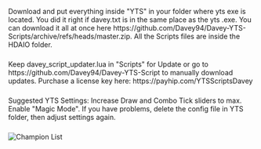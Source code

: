 <p align="left">Download and put everything inside "YTS" in your folder where yts exe is located. You did it right if davey.txt is in the same place as the yts .exe. You can download it all at once here https://github.com/Davey94/Davey-YTS-Scripts/archive/refs/heads/master.zip. All the Scripts files are inside the HDAIO folder.</p>

###

<p align="left">Keep davey_script_updater.lua in "Scripts" for Update or go to https://github.com/Davey94/Davey-YTS-Script to manually download updates. Purchase a license key here: https://payhip.com/YTSScriptsDavey</p>

###

<p align="left">Suggested YTS Settings: Increase Draw and Combo Tick sliders to max. Enable "Magic Mode". If you have problems, delete the config file in YTS folder, then adjust settings again.</p>

###

![Champion List](https://media.discordapp.net/attachments/1173004730881032332/1180925227761422407/my-image_1.png?ex=657f3152&is=656cbc52&hm=aef822b209d22d2b535620a0cf6268ce953869da4bd1d3ea47903a73d5dfc3bb&=&format=webp&quality=lossless&width=1425&height=695)
